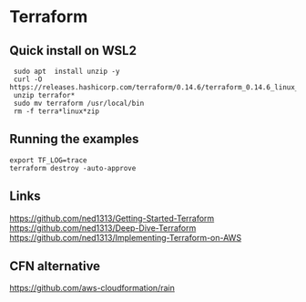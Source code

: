 # Terraform

## Quick install on WSL2
```
 sudo apt  install unzip -y
 curl -O https://releases.hashicorp.com/terraform/0.14.6/terraform_0.14.6_linux_amd64.zip
 unzip terrafor*
 sudo mv terraform /usr/local/bin
 rm -f terra*linux*zip
```


## Running the examples 
```
export TF_LOG=trace
terraform destroy -auto-approve
```


## Links
https://github.com/ned1313/Getting-Started-Terraform  
https://github.com/ned1313/Deep-Dive-Terraform  
https://github.com/ned1313/Implementing-Terraform-on-AWS  


## CFN alternative 
https://github.com/aws-cloudformation/rain

